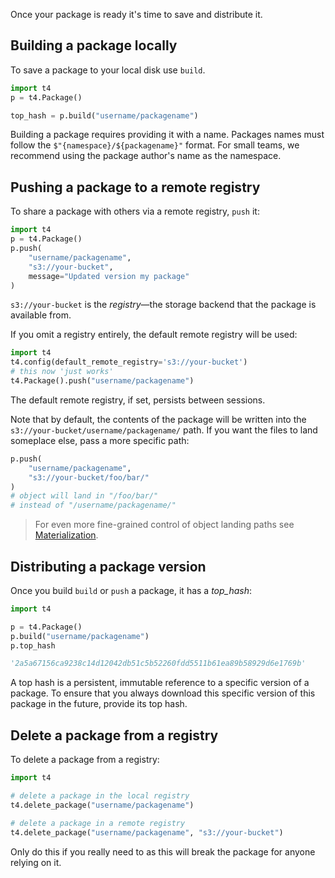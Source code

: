 Once your package is ready it's time to save and distribute it.

## Building a package locally

To save a package to your local disk use `build`.

```python
import t4
p = t4.Package()

top_hash = p.build("username/packagename")
```

Building a package requires providing it with a name. Packages names must follow the `$"{namespace}/${packagename}"` format. For small teams, we recommend using the package author's name as the namespace.

## Pushing a package to a remote registry

To share a package with others via a remote registry, `push` it:

```python
import t4
p = t4.Package()
p.push(
    "username/packagename",
    "s3://your-bucket",
    message="Updated version my package"
)
```

`s3://your-bucket` is the *registry*&mdash;the storage backend that the package is available from.

If you omit a registry entirely, the default remote registry will be used:

```python
import t4
t4.config(default_remote_registry='s3://your-bucket')
# this now 'just works'
t4.Package().push("username/packagename")  
```

The default remote registry, if set, persists between sessions.

Note that by default, the contents of the package will be written into the `s3://your-bucket/username/packagename/` path. If you want the files to land someplace else, pass a more specific path:

```python
p.push(
    "username/packagename",
    "s3://your-bucket/foo/bar/"
)
# object will land in "/foo/bar/"
# instead of "/username/packagename/"
```

> For even more fine-grained control of object landing paths see [Materialization](../Advanced%20Features/Materialization.md).

## Distributing a package version

Once you build `build` or `push` a package, it has a *top_hash*:

```python
import t4

p = t4.Package()
p.build("username/packagename")
p.top_hash

'2a5a67156ca9238c14d12042db51c5b52260fdd5511b61ea89b58929d6e1769b'
```

A top hash is a persistent, immutable reference to a specific version of a package. To ensure that you always download this specific version of this package in the future, provide its top hash.

## Delete a package from a registry

To delete a package from a registry:

```python
import t4

# delete a package in the local registry
t4.delete_package("username/packagename")

# delete a package in a remote registry
t4.delete_package("username/packagename", "s3://your-bucket")
```

Only do this if you really need to as this will break the package for anyone relying on it.
